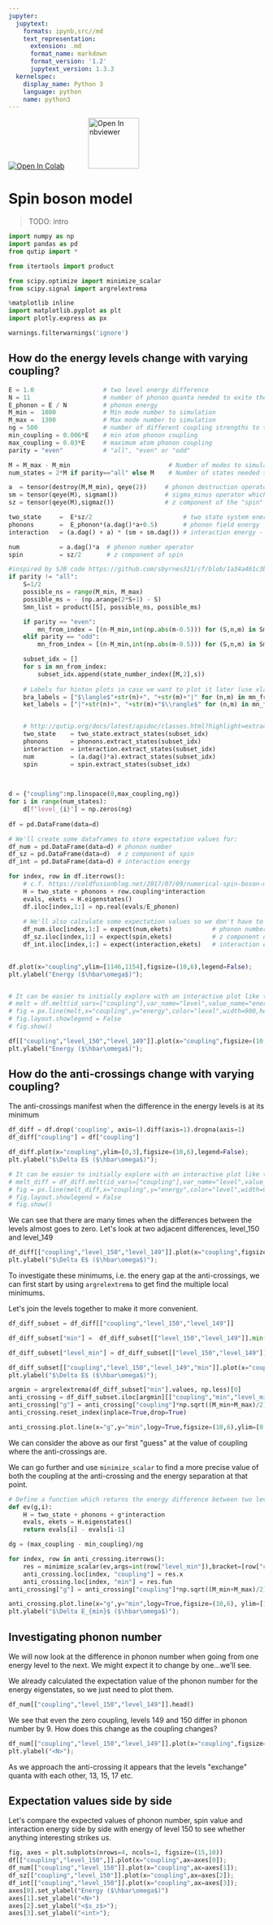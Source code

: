 ```yaml
---
jupyter:
  jupytext:
    formats: ipynb,src//md
    text_representation:
      extension: .md
      format_name: markdown
      format_version: '1.2'
      jupytext_version: 1.3.3
  kernelspec:
    display_name: Python 3
    language: python
    name: python3
---
```


<a href="https://colab.research.google.com/github/project-ida/two-state-quantum-systems/blob/matt-sandbox/04-spin-boson-model.ipynb" target="_parent"><img src="https://colab.research.google.com/assets/colab-badge.svg" alt="Open In Colab"/></a> &nbsp;&nbsp;&nbsp;&nbsp;&nbsp;&nbsp;&nbsp;&nbsp;&nbsp;&nbsp; <a href="https://nbviewer.jupyter.org/github/project-ida/two-state-quantum-systems/blob/matt-sandbox/04-spin-boson-model.ipynb" target="_parent"><img src="https://nbviewer.jupyter.org/static/img/nav_logo.svg" alt="Open In nbviewer" width="100"/></a>


# Spin boson model


> TODO: intro

```python
import numpy as np
import pandas as pd
from qutip import *

from itertools import product

from scipy.optimize import minimize_scalar
from scipy.signal import argrelextrema

%matplotlib inline
import matplotlib.pyplot as plt
import plotly.express as px

warnings.filterwarnings('ignore')
```

## How do the energy levels change with varying coupling?

```python
E = 1.0                   # two level energy difference
N = 11                    # number of phonon quanta needed to exite the atom
E_phonon = E / N          # phonon energy
M_min =  1000             # Min mode number to simulation
M_max =  1300             # Max mode number to simulation
ng = 500                  # number of different coupling strengths to try out (need 100 to reproduce SJByrnes Moiré pattern)
min_coupling = 0.006*E    # min atom phonon coupling
max_coupling = 0.03*E     # maximum atom phonon coupling
parity = "even"           # "all", "even" or "odd"

M = M_max - M_min                           # Number of modes to simulate
num_states = 2*M if parity=="all" else M    # Number of states needed to represent the system
```

```python
a  = tensor(destroy(M,M_min), qeye(2))     # phonon destruction operator
sm = tensor(qeye(M), sigmam())             # sigma_minus operator which is often called a lowering operator
sz = tensor(qeye(M),sigmaz())              # z component of the "spin" of the two level system

two_state     =  E*sz/2                         # two state system energy
phonons       =  E_phonon*(a.dag()*a+0.5)       # phonon field energy
interaction   = (a.dag() + a) * (sm + sm.dag()) # interaction energy - needs to be multiplied by coupling constant in final H

num           = a.dag()*a  # phonon number operator
spin          = sz/2       # z component of spin
```

```python
#inspired by SJB code https://github.com/sbyrnes321/cf/blob/1a34a461c3b15e26cad3a15de3402142b07422d9/spinboson.py#L56
if parity != "all":
    S=1/2
    possible_ns = range(M_min, M_max)
    possible_ms = - (np.arange(2*S+1) - S)
    Smn_list = product([S], possible_ns, possible_ms)

    if parity == "even":
        mn_from_index = [(n-M_min,int(np.abs(m-0.5))) for (S,n,m) in Smn_list if (S+m+n) % 2 == 0]
    elif parity == "odd":
        mn_from_index = [(n-M_min,int(np.abs(m-0.5))) for (S,n,m) in Smn_list if (S+m+n) % 2 == 1]

    subset_idx = []
    for s in mn_from_index:
        subset_idx.append(state_number_index([M,2],s))
    
    # Labels for hinton plots in case we want to plot it later (use xlabels=ket_labels, ylabels = bra_labels)
    bra_labels = ["$\langle$"+str(n)+", "+str(m)+"|" for (n,m) in mn_from_index]
    ket_labels = ["|"+str(n)+", "+str(m)+"$\\rangle$" for (n,m) in mn_from_index]


    # http://qutip.org/docs/latest/apidoc/classes.html?highlight=extract_states#qutip.Qobj.extract_states
    two_state    = two_state.extract_states(subset_idx) 
    phonons      = phonons.extract_states(subset_idx) 
    interaction  = interaction.extract_states(subset_idx) 
    num          = (a.dag()*a).extract_states(subset_idx)
    spin         = spin.extract_states(subset_idx)
    
    
```

```python
d = {"coupling":np.linspace(0,max_coupling,ng)}
for i in range(num_states):
    d[f"level_{i}"] = np.zeros(ng)
    
df = pd.DataFrame(data=d)

# We'll create some dataframes to store expectation values for: 
df_num = pd.DataFrame(data=d) # phonon number
df_sz = pd.DataFrame(data=d)  # z component of spin
df_int = pd.DataFrame(data=d) # interaction energy
```

```python
for index, row in df.iterrows():
    # c.f. https://coldfusionblog.net/2017/07/09/numerical-spin-boson-model-part-1/
    H = two_state + phonons + row.coupling*interaction
    evals, ekets = H.eigenstates()
    df.iloc[index,1:] = np.real(evals/E_phonon)
    
    # We'll also calculate some expectation values so we don't have to do it later
    df_num.iloc[index,1:] = expect(num,ekets)           # phonon number
    df_sz.iloc[index,1:] = expect(spin,ekets)           # z component of spin
    df_int.iloc[index,1:] = expect(interaction,ekets)   # interaction energy
    
```

```python
df.plot(x="coupling",ylim=[1146,1154],figsize=(10,6),legend=False);
plt.ylabel("Energy ($\hbar\omega$)");


# It can be easier to initially explore with an interactive plot like the one below (it does take more memory though).
# melt = df.melt(id_vars=["coupling"],var_name="level",value_name="energy")
# fig = px.line(melt,x="coupling",y="energy",color="level",width=900,height=600)
# fig.layout.showlegend = False 
# fig.show()
```

```python
df[["coupling","level_150","level_149"]].plot(x="coupling",figsize=(10,6));
plt.ylabel("Energy ($\hbar\omega$)");
```

## How do the anti-crossings change with varying coupling?


The anti-crossings manifest when the difference in the energy levels is at its minimum

```python
df_diff = df.drop('coupling', axis=1).diff(axis=1).dropna(axis=1)
df_diff["coupling"] = df["coupling"]
```

```python
df_diff.plot(x="coupling",ylim=[0,3],figsize=(10,6),legend=False);
plt.ylabel("$\Delta E$ ($\hbar\omega$)");

# It can be easier to initially explore with an interactive plot like the one below (it does take more memory though).
# melt_diff = df_diff.melt(id_vars=["coupling"],var_name="level",value_name="energy")
# fig = px.line(melt_diff,x="coupling",y="energy",color="level",width=900,height=600)
# fig.layout.showlegend = False 
# fig.show()
```

We can see that there are many times when the differences between the levels almost goes to zero. Let's look at two adjacent differences, level_150 and level_149

```python
df_diff[["coupling","level_150","level_149"]].plot(x="coupling",figsize=(10,6));
plt.ylabel("$\Delta E$ ($\hbar\omega$)");
```

To investigate these minimums, i.e. the enery gap at the anti-crossings, we can first start by using `argrelextrema` to get find the multiple local minimums.


Let's join the levels together to make it more convenient.

```python
df_diff_subset = df_diff[["coupling","level_150","level_149"]]
```

```python
df_diff_subset["min"] =  df_diff_subset[["level_150","level_149"]].min(axis=1)
```

```python
df_diff_subset["level_min"] = df_diff_subset[["level_150","level_149"]].idxmin(axis=1).str.split("_",expand = True)[1]
```

```python
df_diff_subset[["coupling","level_150","level_149","min"]].plot(x="coupling",figsize=(10,6));
plt.ylabel("$\Delta E$ ($\hbar\omega$)");
```

```python
argmin = argrelextrema(df_diff_subset["min"].values, np.less)[0]
anti_crossing = df_diff_subset.iloc[argmin][["coupling","min","level_min"]]
anti_crossing["g"] = anti_crossing["coupling"]*np.sqrt((M_min+M_max)/2)
anti_crossing.reset_index(inplace=True,drop=True)
```

```python
anti_crossing.plot.line(x="g",y="min",logy=True,figsize=(10,6),ylim=[0.0001,0.2]);
```

We can consider the above as our first "guess" at the value of coupling where the anti-crossings are.

We can go further and use `minimize_scalar` to find a more precise value of both the coupling at the anti-crossing and the energy separation at that point. 

```python
# Define a function which returns the energy difference between two levels for a given coupling
def ev(g,i):
    H = two_state + phonons + g*interaction
    evals, ekets = H.eigenstates()
    return evals[i] - evals[i-1] 
```

```python
dg = (max_coupling - min_coupling)/ng
```

```python
for index, row in anti_crossing.iterrows():
    res = minimize_scalar(ev,args=int(row["level_min"]),bracket=[row["coupling"]-dg, row["coupling"]+dg])
    anti_crossing.loc[index, "coupling"] = res.x
    anti_crossing.loc[index, "min"] = res.fun
anti_crossing["g"] = anti_crossing["coupling"]*np.sqrt((M_min+M_max)/2)
```

```python
anti_crossing.plot.line(x="g",y="min",logy=True,figsize=(10,6), ylim=[1e-7,1e-2], xlim=[0,1],grid=True,marker=".");
plt.ylabel("$\Delta E_{min}$ ($\hbar\omega$)");
```

## Investigating phonon number


We will now look at the difference in phonon number when going from one energy level to the next. We might expect it to change by one...we'll see.

We already calculated the expectation value of the phonon number for the energy eigenstates, so we just need to plot them.

```python
df_num[["coupling","level_150","level_149"]].head()
```

We see that even the zero coupling, levels 149 and 150 differ in phonon number by 9. How does this change as the coupling changes?

```python
df_num[["coupling","level_150","level_149"]].plot(x="coupling",figsize=(10,6));
plt.ylabel("<N>");
```

As we approach the anti-crossing it appears that the levels "exchange" quanta with each other, 13, 15, 17 etc.



## Expectation values side by side


Let's compare the expected values of phonon number, spin value and interaction energy side by side with energy of level 150 to see whether anything interesting strikes us.

```python
fig, axes = plt.subplots(nrows=4, ncols=1, figsize=(15,10))
df[["coupling","level_150",]].plot(x="coupling",ax=axes[0]);
df_num[["coupling","level_150"]].plot(x="coupling",ax=axes[1]);
df_sz[["coupling","level_150"]].plot(x="coupling",ax=axes[2]);
df_int[["coupling","level_150"]].plot(x="coupling",ax=axes[3]);
axes[0].set_ylabel("Energy ($\hbar\omega$)")
axes[1].set_ylabel("<N>")
axes[2].set_ylabel("<$s_z$>");
axes[3].set_ylabel("<int>");
```

```python

```
